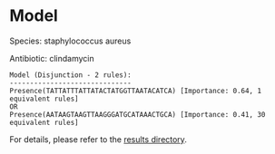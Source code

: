 
# Model

Species: staphylococcus aureus

Antibiotic: clindamycin

```
Model (Disjunction - 2 rules):
------------------------------
Presence(TATTATTTATTATACTATGGTTAATACATCA) [Importance: 0.64, 1 equivalent rules]
OR
Presence(AATAAGTAAGTTAAGGGATGCATAAACTGCA) [Importance: 0.41, 30 equivalent rules]

```

For details, please refer to the [results directory](../../../../../results/scm_b/staphylococcus+aureus/clindamycin/repeat_6/).

